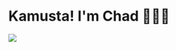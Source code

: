 # Kamusta! I'm Chad 🤘🤘🤘

<img align="center" src="https://raw.githubusercontent.com/chadsantiago/chadsantiago/main/chad.png"/>
